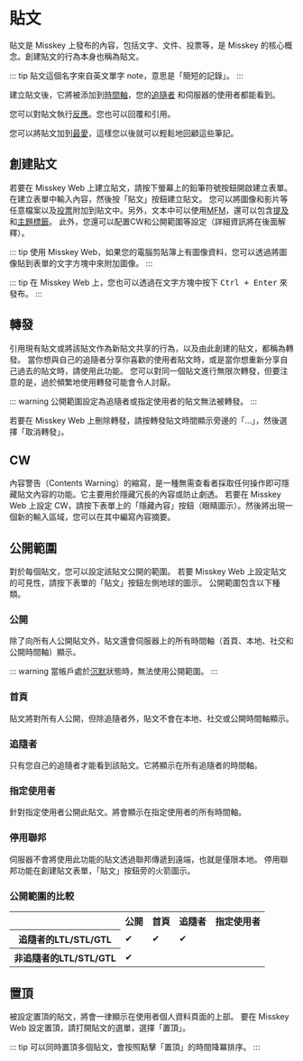 # 貼文
貼文是 Misskey 上發布的內容，包括文字、文件、投票等，是 Misskey 的核心概念。創建貼文的行為本身也稱為貼文。

::: tip
貼文這個名字來自英文單字 note，意思是「簡短的記錄」。
:::

建立貼文後，它將被添加到[時間軸](./timeline.md)，您的[追隨者](./follow.md) 和伺服器的使用者都能看到。

您可以對貼文執行[反應](./reaction.md)。您也可以回覆和引用。

您可以將貼文加到[最愛](./favorite.md)，這樣您以後就可以輕鬆地回顧這些筆記。

## 創建貼文
若要在 Misskey Web 上建立貼文，請按下螢幕上的鉛筆符號按鈕開啟建立表單。在建立表單中輸入內容，然後按「貼文」按鈕建立貼文。
您可以將圖像和影片等任意檔案以及[投票](./poll.md)附加到貼文中。另外，文本中可以使用[MFM](./mfm.md)，還可以包含[提及](./mention.md)和[主題標籤](./hashtag.md)。
此外，您還可以配置CW和公開範圍等設定（詳細資訊將在後面解釋）。

::: tip
使用 Misskey Web，如果您的電腦剪貼簿上有圖像資料，您可以透過將圖像貼到表單的文字方塊中來附加圖像。
:::

::: tip
在 Misskey Web 上，您也可以透過在文字方塊中按下 <kbd class="key">Ctrl + Enter</kbd> 來發布。
:::

## 轉發
引用現有貼文或將該貼文作為新貼文共享的行為，以及由此創建的貼文，都稱為轉發。
當你想與自己的追隨者分享你喜歡的使用者貼文時，或是當你想重新分享自己過去的貼文時，請使用此功能。
您可以對同一個貼文進行無限次轉發，但要注意的是，過於頻繁地使用轉發可能會令人討厭。

::: warning
公開範圍設定為追隨者或指定使用者的貼文無法被轉發。
:::

若要在 Misskey Web 上刪除轉發，請按轉發貼文時間顯示旁邊的「...」，然後選擇「取消轉發」。

## CW
內容警告（Contents Warning）的縮寫，是一種無需查看者採取任何操作即可隱藏貼文內容的功能。它主要用於隱藏冗長的內容或防止劇透。
若要在 Misskey Web 上設定 CW，請按下表單上的「隱藏內容」按鈕（眼睛圖示）。然後將出現一個新的輸入區域，您可以在其中編寫內容摘要。

## 公開範圍
對於每個貼文，您可以設定該貼文公開的範圍。
若要 Misskey Web 上設定貼文的可見性，請按下表單的「貼文」按鈕左側地球的圖示。
公開範圍包含以下種類。

### 公開
除了向所有人公開貼文外，貼文還會伺服器上的所有時間軸（首頁、本地、社交和公開時間軸）顯示。

::: warning
當帳戶處於[沉默](./silence.md)狀態時，無法使用公開範圍。
:::

### 首頁
貼文將對所有人公開，但除追隨者外，貼文不會在本地、社交或公開時間軸顯示。

### 追隨者
只有您自己的追隨者才能看到該貼文。它將顯示在所有追隨者的時間軸。

### 指定使用者
針對指定使用者公開此貼文。將會顯示在指定使用者的所有時間軸。

### 停用聯邦
伺服器不會將使用此功能的貼文透過聯邦傳遞到遠端，也就是僅限本地。
停用聯邦功能在創建貼文表單，「貼文」按鈕旁的火箭圖示。

### 公開範圍的比較
<table>
	<tr><th></th><th>公開</th><th>首頁</th><th>追隨者</th><th>指定使用者</th></tr>
	<tr><th>追隨者的LTL/STL/GTL</th><td>✔</td><td>✔</td><td>✔</td><td></td></tr>
	<tr><th>非追隨者的LTL/STL/GTL</th><td>✔</td><td></td><td></td><td></td></tr>
</table>

## 置頂
被設定置頂的貼文，將會一律顯示在使用者個人資料頁面的上部。
要在 Misskey Web 設定置頂，請打開貼文的選單，選擇「置頂」。

::: tip
可以同時置頂多個貼文，會按照點擊「置頂」的時間降冪排序。
:::
